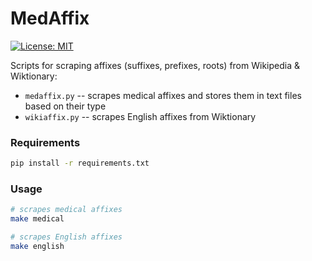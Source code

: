 MedAffix
========
[![License: MIT](https://img.shields.io/badge/License-MIT-yellow.svg)](https://opensource.org/licenses/MIT)


Scripts for scraping affixes (suffixes, prefixes, roots) from Wikipedia & Wiktionary:

* `medaffix.py` -- scrapes medical affixes and stores them in text files based on their type
* `wikiaffix.py` -- scrapes English affixes from Wiktionary

### Requirements
```bash
pip install -r requirements.txt
```

### Usage

```bash
# scrapes medical affixes
make medical

# scrapes English affixes
make english
```
